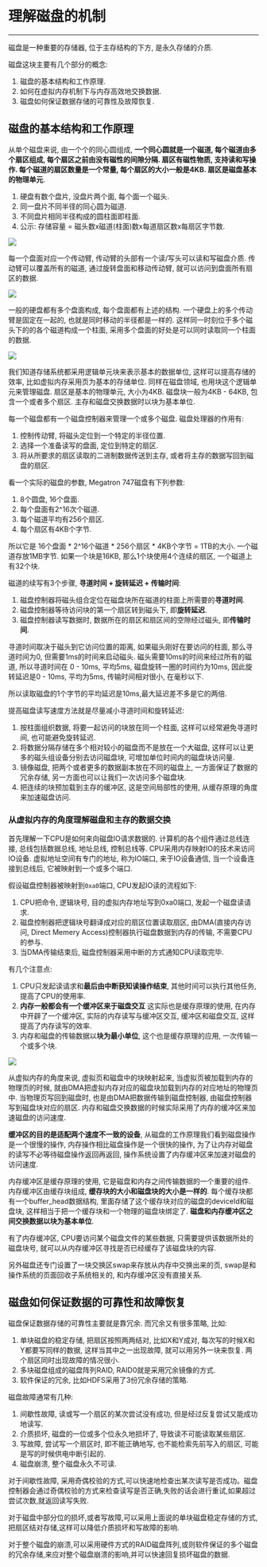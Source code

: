 # 理解磁盘的机制

---

磁盘是一种重要的存储器, 位于主存结构的下方, 是永久存储的介质.

磁盘这块主要有几个部分的概念:

1. 磁盘的基本结构和工作原理.
2. 如何在虚拟内存机制下与内存高效地交换数据.
3. 磁盘如何保证数据存储的可靠性及故障恢复.

## 磁盘的基本结构和工作原理

从单个磁盘来说, 由一个个的同心圆组成, **一个同心圆就是一个磁道, 每个磁道由多个扇区组成, 每个扇区之前由没有磁性的间隙分隔. 扇区有磁性物质, 支持读和写操作. 每个磁道的扇区数量是一个常量, 每个扇区的大小一般是4KB. 扇区是磁盘基本的物理单元**.

1. 硬盘有数个盘片, 没盘片两个面, 每个面一个磁头.
2. 同一盘片不同半径的同心圆为磁道.
3. 不同盘片相同半径构成的圆柱面即柱面.
4. 公示: 存储容量 = 磁头数x磁道(柱面)数x每道扇区数x每扇区字节数.

![](./img/17.png)

每一个盘面对应一个传动臂, 传动臂的头部有一个读/写头可以读和写磁盘介质. 传动臂可以覆盖所有的磁道, 通过旋转盘面和移动传动臂, 就可以访问到盘面所有扇区的数据.

![](./img/18.png)

一般的硬盘都有多个盘面构成, 每个盘面都有上述的结构. 一个硬盘上的多个传动臂是固定在一起的, 也就是同时移动的半径都是一样的. 这样同一时刻位于多个磁头下的的各个磁道构成一个柱面, 采用多个盘面的好处是可以同时读取同一个柱面的数据.

![](./img/19.png)

我们知道存储系统都采用逻辑单元块来表示基本的数据单位, 这样可以提高存储的效率, 比如虚拟内存采用页为基本的存储单位. 同样在磁盘领域, 也用块这个逻辑单元来管理磁盘. 扇区是基本的物理单元, 大小为4KB. 磁盘块一般为4KB - 64KB, 包含一个或者多个扇区. 主存和磁盘交换数据时以块为基本单位.

每一个磁盘都有一个磁盘控制器来管理一个或多个磁盘. 磁盘处理器的作用有:

1. 控制传动臂, 将磁头定位到一个特定的半径位置.
2. 选择一个准备读写的盘面, 定位到特定的扇区.
3. 将从所要求的扇区读取的二进制数据传送到主存, 或者将主存的数据写回到磁盘的扇区.

看一个实际的磁盘的参数, Megatron 747磁盘有下列参数:

1. 8个圆盘, 16个盘面.
2. 每个盘面有2^16次个磁道.
3. 每个磁道平均有256个扇区.
4. 每个扇区有4KB个字节.

所以它是 16个盘面 * 2^16个磁道 * 256个扇区 * 4KB个字节 = 1TB的大小. 一个磁道存放1MB字节. 如果一个块是16KB, 那么1个块使用4个连续的扇区, 一个磁道上有32个块.

磁道的续写有3个步骤, **寻道时间 + 旋转延迟 + 传输时间**:

1. 磁盘控制器将磁头组合定位在磁盘块所在磁道的柱面上所需要的**寻道时间**.
2. 磁盘控制器等待访问块的第一个扇区转到磁头下, 即**旋转延迟**.
3. 磁盘控制器读写数据时, 数据所在的扇区和扇区间的空隙经过磁头, 即**传输时间**.

寻道时间取决于磁头到它访问位置的距离, 如果磁头刚好在要访问的柱面, 那么寻道时间为0, 但需要1ms的时间来启动磁头. 磁头需要10ms的时间来经过所有的磁道, 所以寻道时间在 0 - 10ms, 平均5ms, 磁盘旋转一圈的时间约为10ms, 因此旋转延迟是0 - 10ms, 平均为5ms, 传输时间相对很小, 在毫秒以下.

所以读取磁盘的1个字节的平均延迟是10ms,最大延迟差不多是它的两倍.

提高磁盘读写速度方法就是尽量减小寻道时间和旋转延迟:

1. 按柱面组织数据, 将要一起访问的块放在同一个柱面, 这样可以经常避免寻道时间, 也可能避免旋转延迟.
2. 将数据分隔存储在多个相对较小的磁盘而不是放在一个大磁盘, 这样可以让更多的磁头组设备分别去访问磁盘块, 可增加单位时间内的磁盘块访问量.
3. 镜像磁盘, 把两个或者更多的数据副本放在不同的磁盘上, 一方面保证了数据的冗余存储, 另一方面也可以让我们一次访问多个磁盘块.
4. 把连续的块预加载到主存的缓冲区, 这是空间局部性的使用, 从缓存原理的角度来加速磁盘访问.

### 从虚拟内存的角度理解磁盘和主存的数据交换

首先理解一下CPU是如何来向磁盘IO请求数据的. 计算机的各个组件通过总线连接, 总线包括数据总线, 地址总线, 控制总线等. CPU采用内存映射IO的技术来访问IO设备. 虚拟地址空间有专门的地址, 称为IO端口, 来于IO设备通信, 当一个设备连接到总线后, 它被映射到一个或多个端口.

假设磁盘控制器被映射到`0xa0`端口, CPU发起IO读的流程如下:

1. CPU把命令, 逻辑块号, 目的虚拟内存地址写到0xa0端口, 发起一个磁盘读请求.
2. 磁盘控制器把逻辑块号翻译成对应的扇区位置读取扇区, 由DMA(直接内存访问, Direct Memery Access)控制器执行磁盘数据到内存的传输, 不需要CPU的参与.
3. 当DMA传输结束后, 磁盘控制器采用中断的方式通知CPU读取完毕.

有几个注意点:

1. CPU只发起读请求和**最后由中断获知读操作结束**, 其他时间可以执行其他任务, 提高了CPU的使用率.
2. **内存一般都会有一个缓冲区来于磁盘交互** 这实际也是缓存原理的使用, 在内存中开辟了一个缓冲区, 实际的内存读写与缓冲区交互, 缓冲区和磁盘交互, 这样提高了内存读写的效率.
3. 内存和磁盘的传输数据以**块为最小单位**, 这个也是缓存原理的应用, 一次传输一个或多个块.

![](./img/20.png)

从虚拟内存的角度来说, 虚拟页和磁盘中的块映射起来, 当虚拟页被加载到内存的物理页的时候, 就由DMA把虚拟内存对应的磁盘块加载到内存的对应地址的物理页中. 当物理页写回到磁盘时, 也是由DMA把数据传输到磁盘控制器, 由磁盘控制器写到磁盘块对应的扇区. 内存和磁盘交换数据的时候实际采用了内存的缓冲区来加速磁盘的访问速度.

**缓冲区的目的是适配两个速度不一致的设备**, 从磁盘的工作原理我们看到磁盘操作是一个很慢的操作, 内存操作相比磁盘操作是一个很快的操作, 为了让内存对磁盘的读写不必等待磁盘操作返回再返回, 操作系统设置了内存缓冲区来加速对磁盘的访问速度.

内存缓冲区是缓存原理的使用, 它是磁盘和内存之间传输数据的一个重要的组件. 内存缓冲区由缓存块组成, **缓存块的大小和磁盘块的大小是一样的**. 每个缓存块都有一个buffer_head数据结构, 里面存储了这个缓存块对应的磁盘的deviceId和磁盘块, 这样相当于把一个缓存块和一个物理的磁盘块绑定了. **磁盘和内存缓冲区之间交换数据以块为基本单位**.

有了内存缓冲区, CPU要访问某个磁盘文件的某些数据, 只需要提供该数据所处的磁盘块号, 就可以从内存缓冲区寻找是否已经缓存了该磁盘块的内容.

另外磁盘还专门设置了一块交换区swap来存放从内存中交换出来的页, swap是和操作系统的页面回收子系统相关的, 和内存缓冲区没有直接关系.

## 磁盘如何保证数据的可靠性和故障恢复

磁盘保证数据存储的可靠性主要就是靠冗余. 而冗余又有很多策略, 比如:

1. 单块磁盘的稳定存储, 把扇区按照两两结对, 比如X和Y成对, 每次写的时候X和Y都要写同样的数据, 这样当其中之一出现故障, 就可以用另外一块来恢复. 两个扇区同时出现故障的情况很小.
2. 多块磁盘组成的磁盘阵列RAID, RAID0就是采用冗余镜像的方式.
3. 软件保证的冗余, 比如HDFS采用了3份冗余存储的策略.

磁盘故障通常有几种:

1. 间歇性故障, 读或写一个扇区的某次尝试没有成功, 但是经过反复尝试又能成功地读写.
2. 介质损坏, 磁盘的一位或多个位永久地损坏了, 导致读不可能读取某些扇区.
3. 写故障, 尝试写一个扇区时, 即不能正确地写, 也不能检索先前写入的扇区, 可能是写的时候供电中断引起的.
4. 磁盘崩溃, 整个磁盘永久不可读.

对于间歇性故障, 采用奇偶校验的方式,可以快速地检查出某次读写是否成功。磁盘控制器会通过奇偶校验的方式来检查读写是否正确,失败的话会进行重试,如果超过尝试次数,就返回读写失败.

对于磁盘中部分位的损坏,或者写故障,可以采用上面说的单块磁盘稳定存储的方式,把扇区结对存储,这样可以降低介质损坏和写故障的影响.

对于整个磁盘的崩溃,可以采用硬件方式的RAID磁盘阵列,或则软件保证的多个磁盘的冗余存储,来应对整个磁盘崩溃的影响,并可以快速回复损坏磁盘的数据.